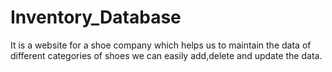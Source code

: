 # Inventory_Database
It is a website for a shoe company
which helps us to maintain the data of different categories of shoes
we can easily add,delete and update the data.
